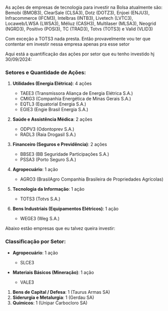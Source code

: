As ações de empresas de tecnologia para investir na Bolsa atualmente são: Bemobi (BMOB3), ClearSale (CLSA3), Dotz (DOTZ3), Enjoei (ENJU3), Infracommerce (IFCM3), Intelbras (INTB3), Livetech (LVTC3), Locaweb/LWSA (LWSA3), Méliuz (CASH3), Multilaser (MLSA3), Neogrid (NGRD3), Positivo (POSI3), TC (TRAD3), Totvs (TOTS3) e Valid (VLID3)

Com exceção a TOTS3 nada presta. Então provavelmente vou ter que contentar em investir nessa empresa apenas pra esse setor


Aqui está a quantificação das ações por setor que eu tenho investido hj 30/09/2024:
### Setores e Quantidade de Ações:

1. **Utilidades (Energia Elétrica)**: 4 ações
   - TAEE3 (Transmissora Aliança de Energia Elétrica S.A.)
   - CMIG3 (Companhia Energética de Minas Gerais S.A.)
   - EQTL3 (Equatorial Energia S.A.)
   - EGIE3 (Engie Brasil Energia S.A.)

2. **Saúde e Assistência Médica**: 2 ações
   - ODPV3 (Odontoprev S.A.)
   - RADL3 (Raia Drogasil S.A.)

3. **Financeiro (Seguros e Previdência)**: 2 ações
   - BBSE3 (BB Seguridade Participações S.A.)
   - PSSA3 (Porto Seguro S.A.)

4. **Agropecuário**: 1 ação
   - AGRO3 (BrasilAgro Companhia Brasileira de Propriedades Agrícolas)

5. **Tecnologia da Informação**: 1 ação
   - TOTS3 (Totvs S.A.)

6. **Bens Industriais (Equipamentos Elétricos)**: 1 ação
   - WEGE3 (Weg S.A.)


Abaixo estão empresas que eu talvez queira investir:

### Classificação por Setor:

- **Agropecuário**: 1 ação  
  - SLCE3

- **Materiais Básicos (Mineração)**: 1 ação  
  - VALE3


1. **Bens de Capital / Defesa**: 1 (Taurus Armas SA)
2. **Siderurgia e Metalurgia**: 1 (Gerdau SA)
3. **Químicos**: 1 (Unipar Carbocloro SA)